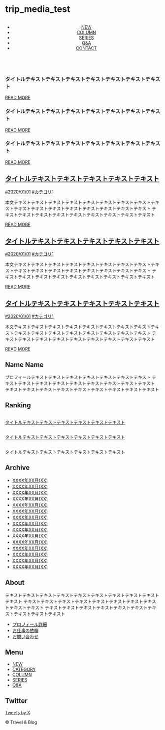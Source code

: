 # trip_media_test

<!DOCTYPE html>
<html lang="ja">
<head>
  <meta charset="UTF-8">
  <meta name="viewport" content="width=device-width, initial-scale=1.0">
  <title>Codejump_中級編(2カラムブログ)</title>
  <link rel="preconnect" href="https://fonts.googleapis.com">
  <link rel="preconnect" href="https://fonts.gstatic.com" crossorigin>
  <link href="https://fonts.googleapis.com/css2?family=Noto+Sans:ital,wght@0,100..900;1,100..900&display=swap" rel="stylesheet">
  <link rel="stylesheet" href="./css/style.css">
</head>
<body>
  <!-- ヘッダー -->
  <header>
    <div class="header-content">
      <div class="logo-area">
        <div class="logo-img">
          <img src="./img/logo.svg" alt="">
        </div>
      </div>
      <nav class="menu-area">
        <ul>
          <li><a href="#">NEW</a></li>
          <li><a href="#">COLUMN</a></li>
          <li><a href="#">SERIES</a></li>
          <li><a href="#">Q&A</a></li>
          <li><a href="#">CONTACT</a></li>
        </ul>
      </nav>
    </div>
  </header>
  <main>
    <div class="main-area">
      <!-- ピックアップエリア -->
      <div class="pickup-area0">
        <div class="pickup-area" id="pickup">
          <div class="pickup-content">
            <img src="./img/top-img1.jpg" alt="">
            <h3>タイトルテキストテキストテキストテキストテキストテキストテキスト</h3>
            <a href="#" class="read-more-btn">READ MORE</a>
          </div>
          <div class="pickup-content">
            <img src="./img/top-img2.jpg" alt="">
            <h3>タイトルテキストテキストテキストテキストテキストテキストテキスト</h3>
            <a href="#" class="read-more-btn">READ MORE</a>
          </div>
          <div class="pickup-content">
            <img src="./img/top-img3.jpg" alt="">
            <h3>タイトルテキストテキストテキストテキストテキストテキストテキスト</h3>
            <a href="#" class="read-more-btn">READ MORE</a>
          </div>
        </div>
      </div>
      <!-- メインエリア -->
      <div id="container">
        <!-- メインコンテンツ -->
        <div class="main-content">
          <div class="main-content-main">
            <!-- 記事 -->
            <div class="article">
              <a href="#"><h2>タイトルテキストテキストテキストテキストテキスト</h2></a>
              <div class="date-and-category">
                <a href="#">#2020/01/01</a>
                <a href="#">#カテゴリ1</a>
              </div>
              <a href="#"><img src="./img/content-img1.jpg" alt=""></a>
              <p>本文テキストテキストテキストテキストテキストテキストテキストテキストテキストテキストテキストテキストテキストテキストテキストテキストテキスト テキストテキストテキストテキストテキストテキストテキストテキストテキスト</p>
              <a href="#" class="read-more-btn">READ MORE</a>
            </div>
            <div class="article article-next">
              <a href="#"><h2>タイトルテキストテキストテキストテキストテキスト</h2></a>
              <div class="date-and-category">
                <a href="#">#2020/01/01</a>
                <a href="#">#カテゴリ1</a>
              </div>
              <a href="#"><img src="./img/content-img2.jpg" alt=""></a>
              <p>本文テキストテキストテキストテキストテキストテキストテキストテキストテキストテキストテキストテキストテキストテキストテキストテキストテキスト テキストテキストテキストテキストテキストテキストテキストテキストテキスト</p>
              <a href="#" class="read-more-btn">READ MORE</a>
            </div>
            <div class="article article-next">
              <a href="#"><h2>タイトルテキストテキストテキストテキストテキスト</h2></a>
              <div class="date-and-category">
                <a href="#">#2020/01/01</a>
                <a href="#">#カテゴリ1</a>
              </div>
              <a href="#"><img src="./img/content-img3.jpg" alt=""></a>
              <p>本文テキストテキストテキストテキストテキストテキストテキストテキストテキストテキストテキストテキストテキストテキストテキストテキストテキスト テキストテキストテキストテキストテキストテキストテキストテキストテキスト</p>
              <a href="#" class="read-more-btn">READ MORE</a>
            </div>
          </div>
        </div>
        <!-- サイドコンテンツ -->
        <div class="side-content">
          <div class="side-content-main">
            <!-- プロフィール -->
            <div class="profile">
              <img src="./img/profile-img.jpg" alt="">
              <h2>Name Name</h2>
              <p>プロフィールテキストテキストテキストテキストテキストテキストテキスト テキストテキストテキストテキストテキストテキストテキストテキストテキスト テキストテキストテキストテキストテキストテキストテキストテキストテキスト</p>
            </div>
            <!-- ランキング -->
            <div class="ranking">
              <h2>Ranking</h2>
              <a href="#">
                <div class="ranking-content">
                  <img src="./img/side-img1.jpg" alt="">
                  <p>タイトルテキストテキストテキストテキストテキストテキスト</p>
                </div>
              </a>
              <a href="#">
                <div class="ranking-content">
                  <img src="./img/side-img2.jpg" alt="">
                  <p>タイトルテキストテキストテキストテキストテキストテキスト</p>
                </div>
              </a>
              <a href="#">
                <div class="ranking-content">
                  <img src="./img/side-img3.jpg" alt="">
                  <p>タイトルテキストテキストテキストテキストテキストテキスト</p>
                </div>
              </a>
            </div>
            <!-- アーカイブ -->
            <div class="archive">
              <h2>Archive</h2>
              <ul>
                <li><a href="#">XXXX年XX月(XX)</a></li>
                <li><a href="#">XXXX年XX月(XX)</a></li>
                <li><a href="#">XXXX年XX月(XX)</a></li>
                <li><a href="#">XXXX年XX月(XX)</a></li>
                <li><a href="#">XXXX年XX月(XX)</a></li>
                <li><a href="#">XXXX年XX月(XX)</a></li>
                <li><a href="#">XXXX年XX月(XX)</a></li>
                <li><a href="#">XXXX年XX月(XX)</a></li>
                <li><a href="#">XXXX年XX月(XX)</a></li>
                <li><a href="#">XXXX年XX月(XX)</a></li>
                <li><a href="#">XXXX年XX月(XX)</a></li>
                <li><a href="#">XXXX年XX月(XX)</a></li>
                <li><a href="#">XXXX年XX月(XX)</a></li>
                <li><a href="#">XXXX年XX月(XX)</a></li>
                <li><a href="#">XXXX年XX月(XX)</a></li>
              </ul>
            </div>
          </div>
        </div>
      </div>
    </div>
  </main>
  <!-- フッター -->
  <footer>
    <div class="footer-area">
      <div class="footer-area-main">
        <div class="about">
          <h2>About</h2>
          <p>テキストテキストテキストテキストテキストテキストテキストテキストテキストテキスト テキストテキストテキストテキストテキストテキストテキストテキストテキストテキスト テキストテキストテキストテキストテキストテキストテキストテキストテキストテキスト</p>
          <ul>
            <li><a href="#">プロフィール詳細</a></li>
            <li><a href="#">お仕事の依頼</a></li>
            <li><a href="#">お問い合わせ</a></li>
          </ul>
        </div>
        <div class="menu">
          <h2>Menu</h2>
          <ul>
            <li><a href="#">NEW</a></li>
            <li><a href="#">CATEGORY</a></li>
            <li><a href="#">COLUMN</a></li>
            <li><a href="#">SERIES</a></li>
            <li><a href="#">Q&A</a></li>
          </ul>
        </div>
        <div class="twitter">
            <h2>Twitter</h2>
            <div class="twitter-link-area">
              <a class="twitter-timeline" href="https://twitter.com/X?ref_src=twsrc%5Etfw" data-height="319px">Tweets by X</a> <script async src="https://platform.twitter.com/widgets.js" charset="utf-8"></script>
            </div>
        </div>
      </div>
    </div>
    <div class="copyright"><p>© Travel & Blog</p></div>
  </footer>
  
  <script src="./script.js"></script>
</body>
</html>
